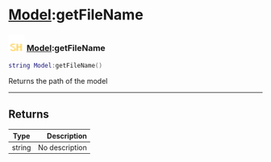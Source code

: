 # [Model](../model/README.md):getFileName

### <img src="../../.gitbook/assets/shared.png" width="32" height="32" /> [Model](../model/README.md):getFileName

```lua
string Model:getFileName()
```

Returns the path of the model<br>

-----------------
## Returns

| Type   | Description |
| ------ | ----------: |
| string | No description |
